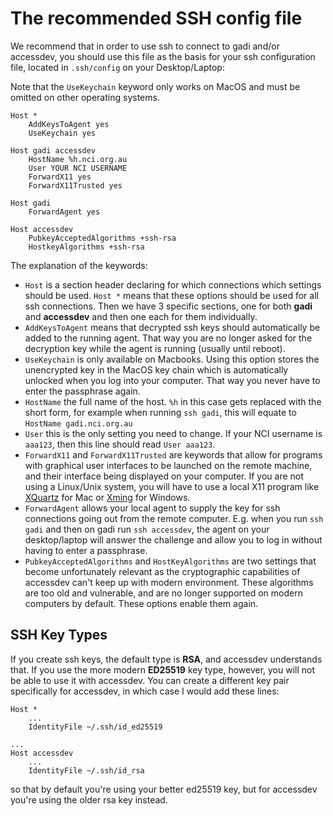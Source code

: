 # The recommended SSH config file
We recommend that in order to use ssh to connect to gadi and/or accessdev, you should use this file as the basis for your ssh configuration file, located in `.ssh/config` on your Desktop/Laptop:

Note that the `UseKeychain` keyword only works on MacOS and must be omitted on other operating systems.

```
Host *
    AddKeysToAgent yes
    UseKeychain yes

Host gadi accessdev
    HostName %h.nci.org.au
    User YOUR NCI USERNAME
    ForwardX11 yes
    ForwardX11Trusted yes

Host gadi
    ForwardAgent yes

Host accessdev
    PubkeyAcceptedAlgorithms +ssh-rsa
    HostkeyAlgorithms +ssh-rsa
```

The explanation of the keywords:
- `Host` is a section header declaring for which connections which settings should be used. `Host *` means that these options should be used for all ssh connections. Then we have 3 specific sections, one for both **gadi** and **accessdev** and then one each for them individually.
- `AddKeysToAgent` means that decrypted ssh keys should automatically be added to the running agent. That way you are no longer asked for the decryption key while the agent is running (usually until reboot).
- `UseKeychain` is only available on Macbooks. Using this option stores the unencrypted key in the MacOS key chain which is automatically unlocked when you log into your computer. That way you never have to enter the passphrase again.
- `HostName` the full name of the host. `%h` in this case gets replaced with the short form, for example when running `ssh gadi`, this will equate to `HostName gadi.nci.org.au`
- `User` this is the only setting you need to change. If your NCI username is `aaa123`, then this line should read `User aaa123`.
- `ForwardX11` and `ForwardX11Trusted` are keywords that allow for programs with graphical user interfaces to be launched on the remote machine, and their interface being displayed on your computer. If you are not using a Linux/Unix system, you will have to use a local X11 program like [XQuartz](https://xquartz.org) for Mac or [Xming](http://sourceforge.net/projects/xming/) for Windows.
- `ForwardAgent` allows your local agent to supply the key for ssh connections going out from the remote computer. E.g. when you run `ssh gadi` and then on gadi run `ssh accessdev`, the agent on your desktop/laptop will answer the challenge and allow you to log in without having to enter a passphrase.
- `PubkeyAcceptedAlgorithms` and `HostKeyAlgorithms` are two settings that become unfortunately relevant as the cryptographic capabilities of accessdev can't keep up with modern environment. These algorithms are too old and vulnerable, and are no longer supported on modern computers by default. These options enable them again.

## SSH Key Types
If you create ssh keys, the default type is **RSA**, and accessdev understands that. If you use the more modern **ED25519** key type, however, you will not be able to use it with accessdev. You can create a different key pair specifically for accessdev, in which case I would add these lines:

```
Host *
    ...
    IdentityFile ~/.ssh/id_ed25519

...
Host accessdev
    ...
    IdentityFile ~/.ssh/id_rsa
```
so that by default you're using your better ed25519 key, but for accessdev you're using the older rsa key instead.
